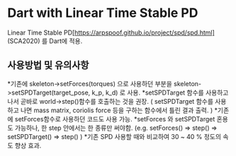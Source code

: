 # Dart with Linear Time Stable PD

Linear Time Stable PD[https://arpspoof.github.io/project/spd/spd.html] (SCA2020) 를 Dart에 적용.

## 사용방법 및 유의사항 
*기존에 skeleton->setForces(torques) 으로 사용하던 부분을 skeleton->setSPDTarget(target_pose, k_p, k_d) 로 사용.
*setSPDTarget 함수를 사용하고 나서 곧바로 world->step()함수를 호출하는 것을 권장. ( setSPDTarget 함수를 사용하고 나면 mass matrix, coriolis force 등을 구하는 함수에서 틀린 결과 출력. )
*기존에 setForces함수로 사용하던 코드도 사용 가능.
*setForces 와 setSPDTarget 혼용도 가능하나, 한 step 안에서는 한 종류만 써야함. (e.g. setForces() => step() => setSPDTarget() => step() )
*기존 SPD 사용할 때와 비교하여 30 ~ 40 % 정도의 속도 향상 효과.
